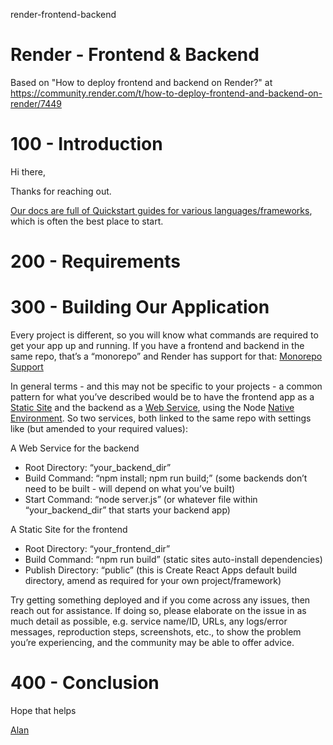 render-frontend-backend
# Render - Frontend &amp; Backend

Based on "How to deploy frontend and backend on Render?" at https://community.render.com/t/how-to-deploy-frontend-and-backend-on-render/7449

# 100 - Introduction

Hi there,

Thanks for reaching out.

[Our docs are full of Quickstart guides for various languages/frameworks](https://render.com/docs), which is often the best place to start.

# 200 - Requirements

# 300 - Building Our Application

Every project is different, so you will know what commands are required to get your app up and running. If you have a frontend and backend in the same repo, that’s a “monorepo” and Render has support for that: [Monorepo Support](https://render.com/docs/monorepo-support)

In general terms - and this may not be specific to your projects - a common pattern for what you’ve described would be to have the frontend app as a [Static Site](https://render.com/docs/static-sites) and the backend as a [Web Service](https://render.com/docs/web-services), using the Node [Native Environment](https://render.com/docs/native-environments). So two services, both linked to the same repo with settings like (but amended to your required values):

A Web Service for the backend

- Root Directory: “your_backend_dir”
- Build Command: “npm install; npm run build;” (some backends don’t need to be built - will depend on what you’ve built)
- Start Command: “node server.js” (or whatever file within “your_backend_dir” that starts your backend app)

A Static Site for the frontend

- Root Directory: “your_frontend_dir”
- Build Command: “npm run build” (static sites auto-install dependencies)
- Publish Directory: “public” (this is Create React Apps default build directory, amend as required for your own project/framework)

Try getting something deployed and if you come across any issues, then reach out for assistance. If doing so, please elaborate on the issue in as much detail as possible, e.g. service name/ID, URLs, any logs/error messages, reproduction steps, screenshots, etc., to show the problem you’re experiencing, and the community may be able to offer advice.

# 400 - Conclusion

Hope that helps

[Alan](https://community.render.com/u/al_ps)
